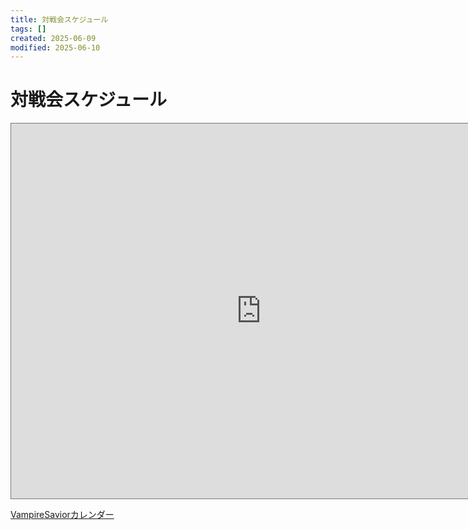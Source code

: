 ```yaml
---
title: 対戦会スケジュール
tags: []
created: 2025-06-09
modified: 2025-06-10
---
```


# 対戦会スケジュール

<iframe src="https://calendar.google.com/calendar/embed?height=600&wkst=1&ctz=UTC&showPrint=0&showTz=0&showNav=0&mode=AGENDA&showCalendars=0&showDate=0&showTitle=0&src=YTA5ZnU3bDUyYmplMjJ1M2Y4MnBrYmN1MnNAZ3JvdXAuY2FsZW5kYXIuZ29vZ2xlLmNvbQ&color=%239e69af" style="border:solid 1px #777" width="800" height="600" frameborder="0" scrolling="no"></iframe>

[VampireSaviorカレンダー](https://calendar.google.com/calendar/u/0/embed?src=a09fu7l52bje22u3f82pkbcu2s@group.calendar.google.com&ctz=Asia/Tokyo%22+style%3D%22border:+0%22+width%3D%22800%22+height%3D%22600%22+frameborder%3D%220%22+scrolling%3D%22no%22)
